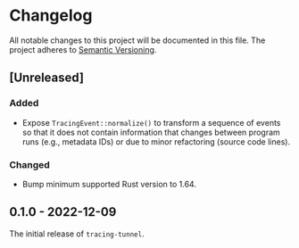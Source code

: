 # Changelog

All notable changes to this project will be documented in this file.
The project adheres to [Semantic Versioning](http://semver.org/spec/v2.0.0.html).

## [Unreleased]

### Added

- Expose `TracingEvent::normalize()` to transform a sequence of events so that
  it does not contain information that changes between program runs (e.g., metadata IDs)
  or due to minor refactoring (source code lines).

### Changed

- Bump minimum supported Rust version to 1.64.

## 0.1.0 - 2022-12-09

The initial release of `tracing-tunnel`.
